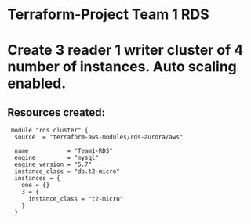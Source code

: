 # Terraform-Project Team 1 RDS
# Create 3 reader 1 writer cluster of 4 number of instances. Auto scaling enabled. 
## Resources created:
```
 module "rds cluster" {
  source  = "terraform-aws-modules/rds-aurora/aws"

  name           = "Team1-RDS"
  engine         = "mysql"
  engine_version = "5.7"
  instance_class = "db.t2-micro"
  instances = {
    one = {}
    3 = {
      instance_class = "t2-micro"
    }
  }
    
  ```